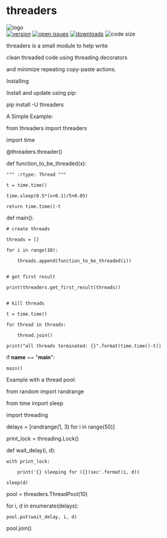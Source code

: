 # threaders
![logo](https://www.qaviton.com/wp-content/uploads/logo-svg.svg)  
[![version](https://img.shields.io/pypi/v/threaders.svg)](https://pypi.python.org/pypi)
[![open issues](https://img.shields.io/github/issues/qaviton/threaders)](https://github/issues-raw/qaviton/threaders)
[![downloads](https://img.shields.io/pypi/dm/threaders.svg)](https://pypi.python.org/pypi)
![code size](https://img.shields.io/github/languages/code-size/qaviton/threaders)

threaders is a small module to help write

clean threaded code using threading decorators

and minimize repeating copy-paste actions.


Installing


Install and update using pip:

pip install -U threaders


A Simple Example:


from threaders import threaders

import time


@threaders.threader()

def function_to_be_threaded(x):

    """ :rtype: Thread """

    t = time.time()

    time.sleep(0.5*(x+0.1)/5+0.05)

    return time.time()-t



def main():

    # create threads

    threads = []

    for i in range(10):

        threads.append(function_to_be_threaded(i))


    # get first result

    print(threaders.get_first_result(threads))


    # kill threads

    t = time.time()

    for thread in threads:

        thread.join()

    print("all threads terminated: {}".format(time.time()-t))



if __name__ == "__main__":

    main()




Example with a thread pool:




from random import randrange

from time import sleep

import threading


delays = [randrange(1, 3) for i in range(50)]

print_lock = threading.Lock()


def wait_delay(i, d):

    with print_lock:

        print('{} sleeping for ({})sec'.format(i, d))

    sleep(d)


pool = threaders.ThreadPool(10)


for i, d in enumerate(delays):

    pool.put(wait_delay, i, d)


pool.join()
